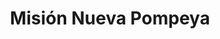 ---
title: Misión Nueva Pompeya
url: /mision-nueva-pompeya/
latitude: -24.931
longitude: -61.484
---